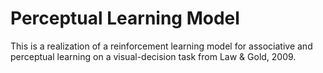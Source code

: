 # Perceptual Learning Model
This is a realization of a reinforcement learning model for associative and perceptual learning on a visual-decision task from Law & Gold, 2009.
